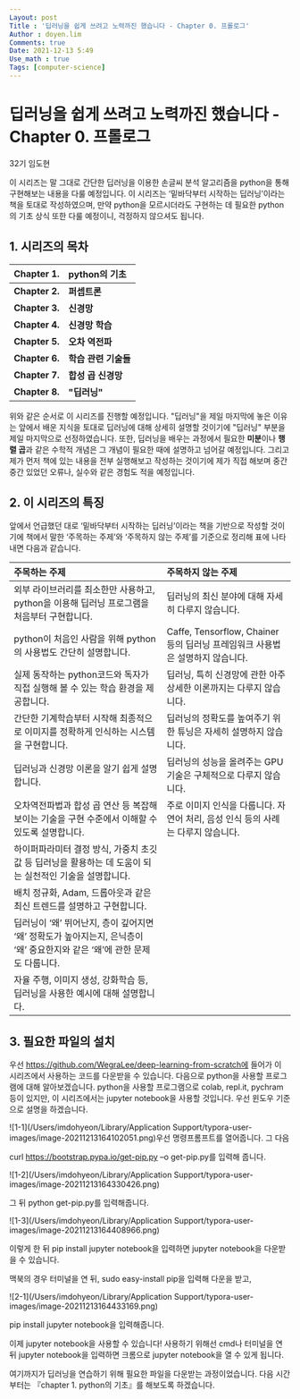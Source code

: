 ```yaml
---
Layout: post
Title : '딥러닝을 쉽게 쓰려고 노력까진 했습니다 - Chapter 0. 프롤로그'
Author : doyen.lim
Comments: true
Date: 2021-12-13 5:49
Use_math : true
Tags: [computer-science]
---
```


# 딥러닝을 쉽게 쓰려고 노력까진 했습니다 - Chapter 0. 프롤로그

32기 임도현

 이 시리즈는 말 그대로 간단한 딥러닝을 이용한 손글씨 분석 알고리즘을 python을 통해 구현해보는 내용을 다룰 예정입니다. 이 시리즈는 ‘밑바닥부터 시작하는 딥러닝’이라는 책을 토대로 작성하였으며, 만약 python을 모르시더라도 구현하는 데 필요한 python의 기초 상식 또한 다룰 예정이니, 걱정하지 않으셔도 됩니다.

## 1. 시리즈의 목차

| **Chapter 1.** | **python의 기초**    |
| -------------- | :------------------- |
| **Chapter 2.** | **퍼셉트론**         |
| **Chapter 3.** | **신경망**           |
| **Chapter 4.** | **신경망 학습**      |
| **Chapter 5.** | **오차 역전파**      |
| **Chapter 6.** | **학습 관련 기술들** |
| **Chapter 7.** | **합성 곱 신경망**   |
| **Chapter 8.** | **"딥러닝"**         |

위와 같은 순서로 이 시리즈를 진행할 예정입니다. "딥러닝"을 제일 마지막에 놓은 이유는 앞에서 배운 지식을 토대로 딥러닝에 대해 상세히 설명할 것이기에 "딥러닝" 부분을 제일 마지막으로 선정하였습니다. 또한, 딥러닝을 배우는 과정에서 필요한 **미분**이나 **행렬 곱**과 같은 수학적 개념은 그 개념이 필요한 때에 설명하고 넘어갈 예정입니다. 그리고 제가 먼저 책에 있는 내용을 전부 실행해보고 작성하는 것이기에 제가 직접 해보며 중간중간 있었던 오류나, 실수와 같은 경험도 적을 예정입니다.

## 2. 이 시리즈의 특징

 앞에서 언급했던 대로 ‘밑바닥부터 시작하는 딥러닝’이라는 책을 기반으로 작성할 것이기에 책에서 말한 ‘주목하는 주제’와 ‘주목하지 않는 주제’를 기준으로 정리해 표에 나타내면 다음과 같습니다.

| 주목하는 주제                                                | 주목하지 않는 주제                                           |
| :----------------------------------------------------------- | :----------------------------------------------------------- |
| 외부 라이브러리를 최소한만 사용하고, python을 이용해 딥러닝 프로그램을 처음부터 구현합니다. | 딥러닝의 최신 분야에 대해 자세히 다루지 않습니다.            |
| python이 처음인 사람을 위해 python의 사용법도 간단히 설명합니다. | Caffe, Tensorflow, Chainer 등의 딥러닝 프레임워크 사용법은 설명하지 않습니다. |
| 실제 동작하는 python코드와 독자가 직접 실행해 볼 수 있는 학습 환경을 제공합니다. | 딥러닝, 특히 신경망에 관한 아주 상세한 이론까지는 다루지 않습니다. |
| 간단한 기계학습부터 시작해 최종적으로 이미지를 정확하게 인식하는 시스템을 구현합니다. | 딥러닝의 정확도를 높여주기 위한 튜닝은 자세히 설명하지 않습니다. |
| 딥러닝과 신경망 이론을 알기 쉽게 설명합니다.                 | 딥러닝의 성능을 올려주는 GPU 기술은 구체적으로 다루지 않습니다. |
| 오차역전파법과 합성 곱 연산 등 복잡해 보이는 기술을 구현 수준에서 이해할 수 있도록 설명합니다. | 주로 이미지 인식을 다룹니다. 자연어 처리, 음성 인식 등의 사례는 다루지 않습니다. |
| 하이퍼파라미터 결정 방식, 가중치 초깃값 등 딥러닝을 활용하는 데 도움이 되는 실천적인 기술을 설명합니다. |                                                              |
| 배치 정규화, Adam, 드롭아웃과 같은 최신 트렌드를 설명하고 구현합니다. |                                                              |
| 딥러닝이 ‘왜’ 뛰어난지, 층이 깊어지면 ‘왜’ 정확도가 높아지는지, 은닉층이 ‘왜’ 중요한지와 같은 ‘왜’에 관한 문제도 다룹니다. |                                                              |
| 자율 주행, 이미지 생성, 강화학습 등, 딥러닝을 사용한 예시에 대해 설명합니다. |                                                              |

## 3. 필요한 파일의 설치

 우선 https://github.com/WegraLee/deep-learning-from-scratch에 들어가 이 시리즈에서 사용하는 코드를 다운받을 수 있습니다. 다음으로 python을 사용할 프로그램에 대해 알아보겠습니다. python을 사용할 프로그램으로 colab, repl.it, pychram 등이 있지만, 이 시리즈에서는 jupyter notebook을 사용할 것입니다. 우선 윈도우 기준으로 설명을 하겠습니다. 

![1-1](/Users/imdohyeon/Library/Application Support/typora-user-images/image-20211213164102051.png)우선 명령프롬프트를 열어줍니다. 그 다음 

curl https://bootstrap.pypa.io/get-pip.py –o get-pip.py를 입력해 줍니다.

![1-2](/Users/imdohyeon/Library/Application Support/typora-user-images/image-20211213164330426.png)

그 뒤 python get-pip.py를 입력해줍니다.

![1-3](/Users/imdohyeon/Library/Application Support/typora-user-images/image-20211213164408966.png)

이렇게 한 뒤 pip install jupyter notebook을 입력하면 jupyter notebook을 다운받을 수 있습니다. 



맥북의 경우 터미널을 연 뒤, sudo easy-install pip을 입력해 다운을 받고,

![2-1](/Users/imdohyeon/Library/Application Support/typora-user-images/image-20211213164433169.png)

pip install jupyter notebook을 입력해줍니다.



이제 jupyter notebook을 사용할 수 있습니다! 사용하기 위해선 cmd나 터미널을 연 뒤 jupyter notebook을 입력하면 크롬으로 jupyter notebook을 열 수 있게 됩니다.



여기까지가 딥러닝을 연습하기 위해 필요한 파일을 다운받는 과정이었습니다. 다음 시간부터는 『chapter 1. python의 기초』를 해보도록 하겠습니다.
